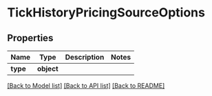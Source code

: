 # TickHistoryPricingSourceOptions

## Properties
Name | Type | Description | Notes
------------ | ------------- | ------------- | -------------
**type** | **object** |  | 

[[Back to Model list]](../README.md#documentation-for-models) [[Back to API list]](../README.md#documentation-for-api-endpoints) [[Back to README]](../README.md)

